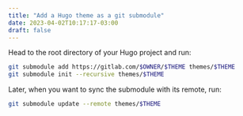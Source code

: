```yaml
---
title: "Add a Hugo theme as a git submodule"
date: 2023-04-02T10:17:17-03:00
draft: false
---
```


Head to the root directory of your Hugo project and run:

```bash
git submodule add https://gitlab.com/$OWNER/$THEME themes/$THEME
git submodule init --recursive themes/$THEME
```

Later, when you want to sync the submodule with its remote, run:

```bash
git submodule update --remote themes/$THEME
```
